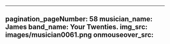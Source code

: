 ------
pagination_pageNumber: 58
musician_name: James
band_name: Your Twenties.
img_src: images/musician0061.png
onmouseover_src: 
------